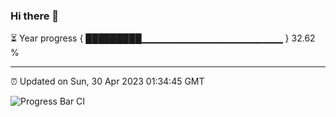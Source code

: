 ### Hi there 👋

⏳ Year progress { █████████▁▁▁▁▁▁▁▁▁▁▁▁▁▁▁▁▁▁▁▁▁ } 32.62 %

---

⏰ Updated on Sun, 30 Apr 2023 01:34:45 GMT

![Progress Bar CI](https://github.com/ZhaoGui/ZhaoGui/workflows/Progress%20Bar%20CI/badge.svg)
